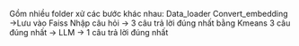 Gồm nhiều folder xử các bước khác nhau:
Data_loader
Convert_embedding ->Lưu vào Faiss
Nhập câu hỏi -> 3 câu trả lời đúng nhất bằng Kmeans
3 câu đúng nhất -> LLM -> 1 câu trả lời đúng nhất

